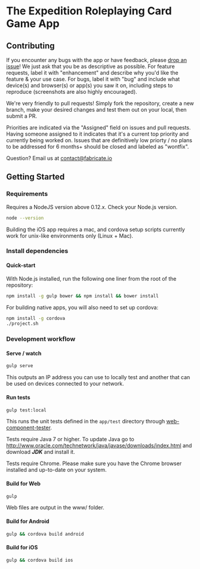 # The Expedition Roleplaying Card Game App

## Contributing

If you encounter any bugs with the app or have feedback, please [drop an issue](https://github.com/Fabricate-IO/expedition-app/issues/new)! We just ask that you be as descriptive as possible. For feature requests, label it with "enhancement" and describe why you'd like the feature & your use case. For bugs, label it with "bug" and include what device(s) and browser(s) or app(s) you saw it on, including steps to reproduce (screenshots are also highly encouraged).

We're very friendly to pull requests! Simply fork the repository, create a new branch, make your desired changes and test them out on your local, then submit a PR.

Priorities are indicated via the "Assigned" field on issues and pull requests. Having someone assigned to it indicates that it's a current top priority and currently being worked on. Issues that are definitively low priorty / no plans to be addressed for 6 months+ should be closed and labeled as "wontfix".

Question? Email us at contact@fabricate.io

## Getting Started

### Requirements

Requires a NodeJS version above 0.12.x. Check your Node.js version.

```sh
node --version
```

Building the iOS app requires a mac, and cordova setup scripts currently work for unix-like environments only (Linux + Mac).

### Install dependencies

#### Quick-start

With Node.js installed, run the following one liner from the root of the repository:

```sh
npm install -g gulp bower && npm install && bower install
```

For building native apps, you will also need to set up cordova:

```sh
npm install -g cordova
./project.sh
```

### Development workflow

#### Serve / watch

```sh
gulp serve
```

This outputs an IP address you can use to locally test and another that can be used on devices connected to your network.

#### Run tests

```sh
gulp test:local
```

This runs the unit tests defined in the `app/test` directory through [web-component-tester](https://github.com/Polymer/web-component-tester).

Tests require Java 7 or higher. To update Java go to http://www.oracle.com/technetwork/java/javase/downloads/index.html and download ***JDK*** and install it.

Tests require Chrome. Please make sure you have the Chrome browser installed and up-to-date on your system.

#### Build for Web

```sh
gulp
```

Web files are output in the www/ folder.

#### Build for Android

```sh
gulp && cordova build android
```

#### Build for iOS

```sh
gulp && cordova build ios
```
